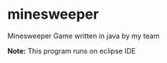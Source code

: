 # minesweeper

Minesweeper Game written in java by my team

**Note:** This program runs on eclipse IDE
